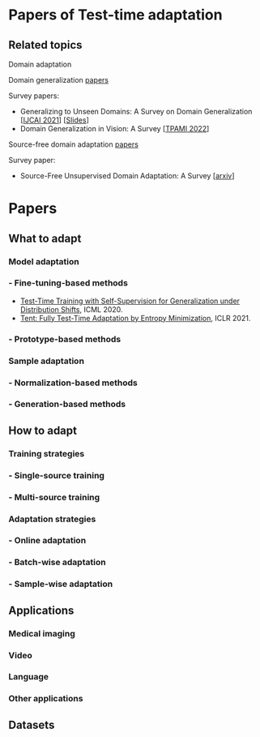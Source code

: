 # Papers of Test-time adaptation

## Related topics

Domain adaptation

Domain generalization [papers](https://github.com/junkunyuan/Awesome-Domain-Generalization#theory--analysis)

Survey papers: 
- Generalizing to Unseen Domains: A Survey on Domain Generalization [[IJCAI 2021](https://arxiv.53yu.com/pdf/2103.03097)] [[Slides](http://jd92.wang/assets/files/DGSurvey-ppt.pdf)]
- Domain Generalization in Vision: A Survey [[TPAMI 2022](https://arxiv.org/abs/2103.02503)] 

Source-free domain adaptation [papers](https://github.com/YuejiangLIU/awesome-source-free-test-time-adaptation)

Survey paper:
- Source-Free Unsupervised Domain Adaptation: A Survey [[arxiv](https://arxiv.org/pdf/2301.00265.pdf)]

# Papers

## What to adapt

### Model adaptation

### - Fine-tuning-based methods

- [Test-Time Training with Self-Supervision for Generalization under Distribution Shifts](http://proceedings.mlr.press/v119/sun20b.html), ICML 2020.
- [Tent: Fully Test-Time Adaptation by Entropy Minimization](https://openreview.net/forum?id=uXl3bZLkr3c), ICLR 2021.

### - Prototype-based methods

### Sample adaptation

### - Normalization-based methods

### - Generation-based methods

## How to adapt

### Training strategies

### - Single-source training

### - Multi-source training

### Adaptation strategies

### - Online adaptation

### - Batch-wise adaptation

### - Sample-wise adaptation

## Applications

### Medical imaging

### Video

### Language

### Other applications


## Datasets

